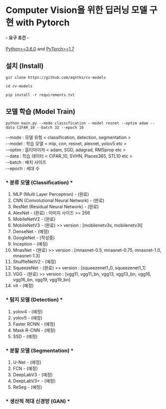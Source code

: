 # Computer Vision을 위한 딥러닝 모델 구현 with Pytorch
#### - 요구 조건 -
[Python>=3.6.0](https://www.python.org/) and [PyTorch>=1.7](https://pytorch.org/)
## 설치 (Install)
    git clone https://github.com/aqntks/cv-models
    
    cd cv-models     
    
    pip install -r requirements.txt
##  모델 학습 (Model Train)
    python main.py --mode classification --model resnet --optim adam --data CIFAR_10 --batch 32 --epoch 10
--mode : 모델 유형  < classification, detection, segmentation >  
--model : 학습 모델 < mlp, cnn, resnet, alexnet, yolov5 etc >  
--optim : 옵티마이저 < adam, SGD, adagrad, RMSprop etc >  
--data : 학습 데이터 < CIFAR_10, SVHN, Places365, STL10 etc >  
--batch : 배치 사이즈  
--epoch : 세대 수  
### * 분류 모델 (Classification) *
1. MLP (Multi Layer Perceptron) - (완료)
2. CNN (Convolutional Neural Network) - (완료)
3. ResNet (Residual Neural Network) - (완료)
4. AlexNet - (완료) : 이미지 사이즈 >= 256
5. MobileNetV2 - (완료)
6. MobileNetV3 - (완료) >> version : [mobilenetv3s, mobilenetv3l]
7. DenseNet - (예정)
8. GoogleNet - (작성중)
9. Inception - (예정)
10. MnasNet - (완료) >> version : [mnasnet-0.5, mnasnet-0.75, mnasnet-1.0, mnasnet-1.3]
11. ShuffleNetV2 - (예정)
12. SqueezeNet - (완료) >> version : [squeezenet1_0, squeezenet1_1]
14. VGG - (완료) >> version : [vgg11, vgg11_bn, vgg13, vgg13_bn, vgg16, vgg16_bn, vgg19, vgg19_bn]
15. vit - (예정)
### * 탐지 모델 (Detection) *
1. yolov4 - (예정)
2. yolov5 - (예정)
3. Faster RCNN - (예정)
4. Mask R-CNN - (예정)
5. SSD - (예정)
### * 분할 모델 (Segmentation) *
1. U-Net - (예정)
2. FCN - (예정)
5. DeepLabV3 - (예정)
6. DeepLabV3+ - (예정)
7. ReSeg - (예정)
### * 생산적 적대 신경망 (GAN) *